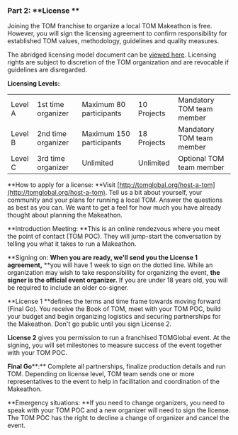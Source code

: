 ### Part 2: **License **

Joining the TOM franchise to organize a local TOM Makeathon is free. However, you will sign the licensing agreement to confirm responsibility for established TOM values, methodology, guidelines and quality measures.

The abridged licensing model document can be [viewed here](http://static1.squarespace.com/static/56d2f7d71bbee09a4bcca663/t/57161ea2c6fc084899f642ad/1461067456472/License+Model+Outline.pdf). Licensing rights are subject to discretion of the TOM organization and are revocable if guidelines are disregarded.

**Licensing Levels:**

<table>
  <tr>
    <td>Level A</td>
    <td>1st time organizer</td>
    <td>Maximum 80 participants</td>
    <td>10 Projects</td>
    <td>Mandatory TOM team member</td>
  </tr>
  <tr>
    <td>Level B</td>
    <td>2nd time organizer</td>
    <td>Maximum 150 participants</td>
    <td>18 Projects</td>
    <td>Mandatory TOM team member</td>
  </tr>
  <tr>
    <td>Level C</td>
    <td>3rd time organizer</td>
    <td>Unlimited</td>
    <td>Unlimited</td>
    <td>Optional TOM team member</td>
  </tr>
</table>


**How to apply for a license: **Visit [http://tomglobal.org/host-a-tom](http://tomglobal.org/host-a-tom).  Tell us a bit about yourself, your community and your plans for running a local TOM. Answer the questions as best as you can. We want to get a feel for how much you have already thought about planning the Makeathon.

**Introduction Meeting: **This is an online rendezvous where you meet the point of contact (TOM POC). They will jump-start the conversation by telling you what it takes to run a Makeathon.

**Signing on: **When you are ready, we'll send you the License 1 agreement,** **you will have 1 week to sign on the dotted line. While an organization may wish to take responsibility for organizing the event, **the signer is the official event organizer.** If you are under 18 years old, you will be required to include an older co-signer.

**License 1 **defines the terms and time frame towards moving forward (Final Go). You receive the Book of TOM, meet with your TOM POC, build your budget and begin organizing logistics and securing partnerships for the Makeathon. Don't go public until you sign License 2.

**License 2** gives you permission to run a franchised TOMGlobal event. At the signing, you will set milestones to measure success of the event together with your TOM POC.

**Final Go****:** Complete all partnerships, finalize production details and run TOM. Depending on license level, TOM team sends one or more representatives to the event to help in facilitation and  coordination of the Makeathon.

**Emergency situations: **If you need to change organizers, you need to speak with your TOM POC and a new organizer will need to sign the license. The TOM POC has the right to decline a change of organizer and cancel the event.
